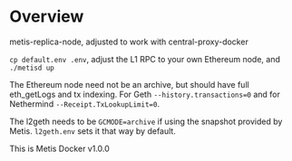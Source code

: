 # Overview

metis-replica-node, adjusted to work with central-proxy-docker

`cp default.env .env`, adjust the L1 RPC to your own Ethereum node, and `./metisd up`

The Ethereum node need not be an archive, but should have full eth_getLogs and tx indexing. For Geth
`--history.transactions=0` and for Nethermind `--Receipt.TxLookupLimit=0`.

The l2geth needs to be `GCMODE=archive` if using the snapshot provided by Metis. `l2geth.env` sets it that way
by default.

This is Metis Docker v1.0.0
